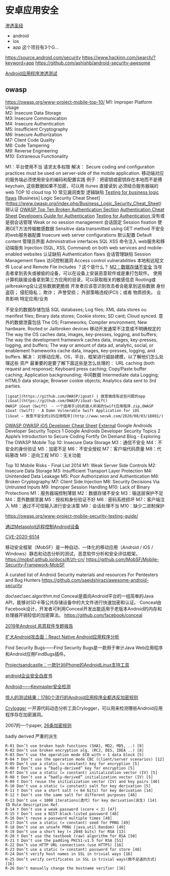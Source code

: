 # 安卓应用安全

[渗透圣经](https://github.com/blaCCkHatHacEEkr/PENTESTING-BIBLE)
+ android
+ ios
+ app
这个项目有3个G...

https://source.android.com/security
https://www.hackinn.com/search/?keyword=app
https://github.com/ashishb/android-security-awesome

[Android应用程序渗透测试](https://book.hacktricks.xyz/mobile-apps-pentesting/android-app-pentesting)

## owasp

https://owasp.org/www-project-mobile-top-10/
M1: Improper Platform Usage  
M2: Insecure Data Storage     
M3: Insecure Communication    
M4: Insecure Authentication    
M5: Insufficient Cryptography  
M6: Insecure Authorization     
M7: Client Code Quality         
M8: Code Tampering              
M9: Reverse Engineering         
M10: Extraneous Functionality   

M1：平台使用不当
  请求太多权限
  解决： Secure coding and configuration practices must be used on server-side of the mobile application. 
  移动端对应的服务端必须使用安全的编码和配置实践
  例子：把密钥或密钥存在本地而不是傅 keychain, 这些数据如果不加密，可以用 itunes 直接读到
  必须结合服务器端的
  web TOP 10
  cloud top 10
  常见漏洞类型
  逻辑缺陷
    [Testing for business logic flaws](https://www.owasp.org/index.php/Testing_for_business_logic_(OWASP-BL-001))
    [Business] Logic Security Cheat Sheet](https://www.owasp.org/index.php/Business_Logic_Security_Cheat_Sheet)
  弱认证
    [OWASP Top Ten Broken Authentication Section](https://www.owasp.org/index.php/Top_10_2013-A2-Broken_Authentication_and_Session_Management)
    [Authentication Cheat Sheet](https://www.owasp.org/index.php/Authentication_Cheat_Sheet)
    [Developers Guide for Authentication](https://www.owasp.org/index.php/Guide_to_Authentication)
    [Testing for Authentication ](https://www.owasp.org/index.php/Testing_for_authentication)
  没有或是弱会话管理 Weak or no session management 
  会话固定 Session fixation
  使用GET方法传输敏感数据 Sensitive data transmitted using GET method
  不安全的web服务器配置 Insecure web server configurations
    默认配置 Default content
    管理员界面 Administrative interfaces
  SQL XSS 命令注入 web服务和移动端服务 Injection (SQL, XSS, Command) on both web services and mobile-enabled websites
  认证缺陷 Authentication flaws
  会话管理缺陷 Session Management flaws
  访问控制漏洞 Access control vulnerabilities
  本地和远程文件 Local and Remote File Includes ？这个是什么？
[M2：数据存储不安全](https://owasp.org/www-project-mobile-top-10/2016-risks/m2-insecure-data-storage)
  当攻击者拿到丢失或被偷的设备，可以在设备上安装恶意软件或是重打包软件。
  使用计算机联接设备拿到第三方应用的目录，可以获取相关的敏感信息
  Rooting或jailbreaking会让这些数据更脆弱
  开发者应该意识到攻击者会能拿到这些数据
  身份盗窃；
  侵犯隐私；
  欺诈；
  声誉受损；
  外部策略违规(PCI)；或者
  物质损失。
  业务影响
  特定应用/业务

  不安全的数据存储包括
  SQL databases;
  Log files;
  XML data stores ou manifest files;
  Binary data stores;
  Cookie stores;
  SD card;
  Cloud synced.
  意外的数据泄露包括
  The OS;
  Frameworks;
  Compiler environment;
  New hardware.
  Rooted or Jailbroken devices
  移动开发通常不注意或不明确规定的
  The way the OS caches data, images, key-presses, logging, and buffers;
  The way the development framework caches data, images, key-presses, logging, and buffers;
  The way or amount of data ad, analytic, social, or enablement frameworks cache data, images, key-presses, logging, and buffers.
  解决：
  对移动应用，OS，平台，框架进行威胁建模，以了解他们怎么处理这些 资产
  最重要的是要了解下面这些是怎么处理的：
    URL caching (both request and response);
    Keyboard press caching;
    Copy/Paste buffer caching;
    Application backgrounding;
    中间数据 Intermediate data
    Logging;
    HTML5 data storage;
    Browser cookie objects;
    Analytics data sent to 3rd parties.

    [igoat](https://github.com/OWASP/igoat) | 故意做成有这些问题的app
    [iGoat](https://github.com/OWASP/iGoat-Swift)
    OWASP iGoat（Swift） - 一个适用于iOS的骇人听闻的Swift应用程序.zip,OWASP iGoat (Swift) - A Damn Vulnerable Swift Application for iOS
    [iGoat – 故意不安全的iOS应用程序](http://www.secwk.com/2020/08/03/18801/)
  
  [OWASP OWASP iOS Developer Cheat Sheet](https://wiki.owasp.org/index.php/IOS_Developer_Cheat_Sheet)
  [External](https://owasp.org/www-project-mobile-top-10/2016-risks/m2-insecure-data-storage)
    Google Androids Developer Security Topics 1
    Google Androids Developer Security Topics 2
    Apple’s Introduction to Secure Coding
    Fortify On Demand Blog - Exploring The OWASP Mobile Top 10: Insecure Data Storage
M3：通信不安全
M4：不安全的身份验证
M5：加密不足
M6：不安全授权
M7：客户端代码质量
M8：代码篡改
M9：逆向工程
M10：无关功能

Top 10 Mobile Risks - Final List 2014
M1: Weak Server Side Controls
M2: Insecure Data Storage
M3: Insufficient Transport Layer Protection
M4: Unintended Data Leakage
M5: Poor Authorization and Authentication
M6: Broken Cryptography
M7: Client Side Injection
M8: Security Decisions Via Untrusted Inputs
M9: Improper Session Handling
M10: Lack of Binary Protections
M1：服务器端控制薄弱
M2：数据存储不安全
M3：输送层保护不足
M4：意外数据泄漏
M5：授权和身份验证不好
M6：密码系统损坏
M7：客户端注入
M8：通过不可信输入进行安全决策
M9：会话处理不当
M10：缺少二进制保护

https://owasp.org/www-project-mobile-security-testing-guide/

[通过Metasploit远程控制Android设备](https://www.freebuf.com/articles/network/247629.html)

[CVE-2020-6514](https://googleprojectzero.blogspot.com/2020/08/exploiting-android-messengers-part-3.html?m=1)

移动安全框架（MobSF）是一种自动、一体化的移动应用（Android / iOS / Windows）静态和动态分析的测试，恶意软件分析和安全评估框架。
https://mobsf.github.io/docs/#/zh-cn/
https://github.com/MobSF/Mobile-Security-Framework-MobSF

A curated list of Android Security materials and resources For Pentesters and Bug Hunters
https://github.com/saeidshirazi/awesome-android-security

doc\sec\sec.algorithm.md
Conceal是面向Android平台的一组简单的Java API，能够对SD卡等公共存储设备中的大文件进行快速加密和认证。
Conceal由Facebook设计，开发者可利用Conceal开发出能适用于老版本Android的内存和处理器开销较低的加密算法。
https://github.com/facebook/conceal

[2019年Android 恶意软件专题报告](https://cert.360.cn/report/detail?id=0d66c8ba239680d6674f2dba9f2be5f7)

[扩大Android攻击面：React Native Android应用程序分析](https://www.freebuf.com/articles/terminal/226947.html)

Find Security Bugs——Find Security Bugs是一款用于审计Java Web应用程序和Android应用FindBugs插件。

[Projectsandcastle：一款针对iPhone的AndroidLinux支持工具](https://www.freebuf.com/sectool/229967.html)

[android企业安全白皮书](https://static.googleusercontent.com/media/www.android.com/en//static/2016/pdfs/enterprise/Android_Enterprise_Security_White_Paper_2019.pdf)

[Android——Keymaster安全检测](https://blog.csdn.net/a282255307/article/details/83865474)


[惊人的测试结果：1780个流行的Android应用程序全都违反加密规则](https://www.freebuf.com/news/249192.html)

[Crylogger](https://github.com/lucapiccolboni/crylogger) 
一开源代码动态分析工具Crylogger，可以用来检测哪些Android应用程序存在加密漏洞。

2007的一个paper, [26条加密规则](https://arxiv.org/abs/2007.01061) 

badly derived 严重的派生

```
R-01 Don’t use broken hash functions (SHA1, MD2, MD5, ..) [8]
R-02 Don’t use broken encryption alg. (RC2, DES, IDEA ..) [8]
R-03 Don’t use the operation mode ECB with > 1 data block [5]
R-04 † Don’t use the operation mode CBC (client/server scenarios) [12]
R-05 Don’t use a static (= constant) key for encryption [5]
R-06 † Don’t use a “badly-derived” key for encryption [5]
R-07 Don’t use a static (= constant) initialization vector (IV) [5]
R-08 † Don’t use a “badly-derived” initialization vector (IV) [5]
R-09 † Don’t reuse the initialization vector (IV) and key pairs [46]
R-10 Don’t use a static (= constant) salt for key derivation [5]
R-11 † Don’t use a short salt (< 64 bits) for key derivation [14]
R-12 † Don’t use the same salt for different purposes [46]
R-13 Don’t use < 1000 iterations(迭代) for key derivation(派生) [14]
ID Rule Description Ref.
R-14 † Don’t use a weak password (score < 3) [47]
R-15 † Don’t use a NIST-black-listed password [48]
R-16 Don’t reuse a password multiple times [48]
R-17 Don’t use a static (= constant) seed for PRNG [49]
R-18 Don’t use an unsafe PRNG (java.util.Random) [49]
R-19 Don’t use a short key (< 2048 bits) for RSA [13]
R-20 † Don’t use the textbook (raw) algorithm for RSA [50]
R-21 † Don’t use the padding PKCS1-v1.5 for RSA [51]
R-22 Don’t use HTTP URL connections (use HTTPS) [16]
R-23 Don’t use a static (= constant) password for store [48]
R-24 Don’t verify host names in SSL in trivial ways [16]
R-25 Don’t verify certificates in SSL in trivial ways(微不足道的方式) [16]
R-26 Don’t manually change the hostname verifier [16]
```
